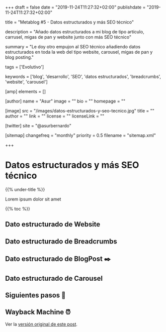+++
draft = false
date = "2019-11-24T11:27:32+02:00"
publishdate = "2019-11-24T11:27:32+02:00"

title = "Metablog #5 - Datos estructurados y más SEO técnico"

description = "Añado datos estructurados a mi blog de tipo artículo, carrusel, migas de pan y website junto con más SEO técnico"

summary = "Le doy otro empujon al SEO técnico añadiendo datos estructurados en toda la web del tipo website, carousel, migas de pan y blog posting."

tags = ['Evolutivo']

keywords = ['blog', 'desarrollo', 'SEO', 'datos estructurados', 'breadcrumbs', 'website', 'carousel']

[amp]
    elements = []

[author]
    name = "Asur"
    image = ""
    bio = ""
    homepage = ""

[image]
    src = "/images/datos-estructurados-y-seo-tecnico.jpg"
    title = ""
    author = ""
    link = ""
    license = ""
    licenseLink = ""

[twitter]
    site = "@asurbernardo"

[sitemap]
  changefreq = "monthly"
  priority = 0.5
  filename = "sitemap.xml"

+++

# Datos estructurados y más SEO técnico

{{% under-title %}}

Lorem ipsum dolor sit amet

{{% toc %}}

## Dato estructurado de Website

## Dato estructurado de Breadcrumbs

## Dato estructurado de BlogPost ✒️

## Dato estructurado de Carousel

## Siguientes pasos 👣

## Wayback Machine ⏰

Ver la [versión original de este post](# "Versión original del post").
